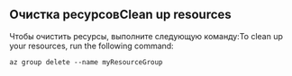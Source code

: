 ## <a name="clean-up-resources"></a><span data-ttu-id="74cc7-101">Очистка ресурсов</span><span class="sxs-lookup"><span data-stu-id="74cc7-101">Clean up resources</span></span>

<span data-ttu-id="74cc7-102">Чтобы очистить ресурсы, выполните следующую команду:</span><span class="sxs-lookup"><span data-stu-id="74cc7-102">To clean up your resources, run the following command:</span></span>

```azurecli-interactive
az group delete --name myResourceGroup
```
